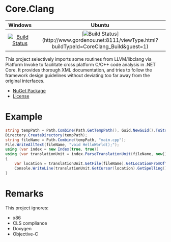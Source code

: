  # Core.Clang

|Windows|Ubuntu|
|:--:|:--:|
|[![Build Status](https://ci.appveyor.com/api/projects/status/github/GordenOu/Core.Clang?svg=true)](https://ci.appveyor.com/project/GordenOu/core-clang)|[![Build Status](http://www.gordenou.net:8111/app/rest/builds/buildType:(id:CoreClang_Build)/statusIcon.svg)](http://www.gordenou.net:8111/viewType.html?buildTypeId=CoreClang_Build&guest=1)|

This project selectively imports some routines from LLVM/libclang via Platform Invoke to facilitate cross platform C/C++ code analysis in .NET Core.
It provides thorough XML documentation,
and tries to follow the framework design guidelines without deviating too far away from the original interfaces.

- [NuGet Package](https://www.nuget.org/packages/Core.Clang/)
- [License](License.txt)

# Example
```C#
string tempPath = Path.Combine(Path.GetTempPath(), Guid.NewGuid().ToString());
Directory.CreateDirectory(tempPath);
string fileName = Path.Combine(tempPath, "main.cpp");
File.WriteAllText(fileName, "void HelloWorld();");
using (var index = new Index(true, true))
using (var translationUnit = index.ParseTranslationUnit(fileName, new[] { "-v" }))
{
    var location = translationUnit.GetFile(fileName).GetLocationFromOffset(0);
    Console.WriteLine(translationUnit.GetCursor(location).GetSpelling());
}
```

# Remarks
This project ignores:
- x86
- CLS compliance
- Doxygen
- Objective-C
